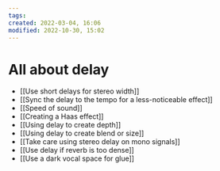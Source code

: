 ```yaml
---
tags:
created: 2022-03-04, 16:06
modified: 2022-10-30, 15:02
---
```


# All about delay
- [[Use short delays for stereo width]]
- [[Sync the delay to the tempo for a less-noticeable effect]]
- [[Speed of sound]]
- [[Creating a Haas effect]]
- [[Using delay to create depth]]
- [[Using delay to create blend or size]]
- [[Take care using stereo delay on mono signals]]
- [[Use delay if reverb is too dense]]
- [[Use a dark vocal space for glue]]